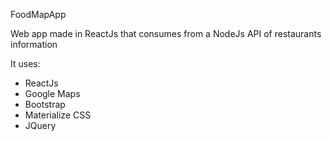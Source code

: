 FoodMapApp

Web app made in ReactJs that consumes from a NodeJs API of restaurants information

It uses:

- ReactJs
- Google Maps
- Bootstrap
- Materialize CSS
- JQuery
